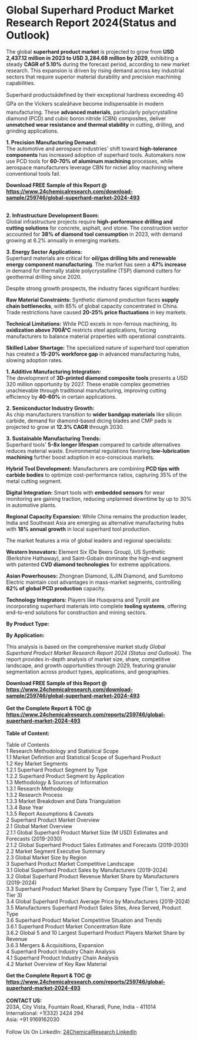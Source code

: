 <h1>Global Superhard Product Market Research Report 2024(Status and Outlook)</h1><p>The global <strong>superhard product market</strong> is projected to grow from <strong>USD 2,437.12 million in 2023 to USD 3,284.68 million by 2029</strong>, exhibiting a steady <strong>CAGR of 5.10%</strong> during the forecast period, according to new market research. This expansion is driven by rising demand across key industrial sectors that require superior material durability and precision machining capabilities.</p><p>Superhard productsâdefined by their exceptional hardness exceeding 40 GPa on the Vickers scaleâhave become indispensable in modern manufacturing. These <strong>advanced materials</strong>, particularly polycrystalline diamond (PCD) and cubic boron nitride (CBN) composites, deliver <strong>unmatched wear resistance and thermal stability</strong> in cutting, drilling, and grinding applications.</p><p><strong>1. Precision Manufacturing Demand:</strong><br>
The automotive and aerospace industries' shift toward <strong>high-tolerance components</strong> has increased adoption of superhard tools. Automakers now use PCD tools for <strong>60-70% of aluminum machining</strong> processes, while aerospace manufacturers leverage CBN for nickel alloy machining where conventional tools fail.</p><div><b>Download FREE Sample of this Report @ 
            <a href="https://www.24chemicalresearch.com/download-sample/259746/global-superhard-market-2024-493">
            https://www.24chemicalresearch.com/download-sample/259746/global-superhard-market-2024-493</a></b></div><br><p><strong>2. Infrastructure Development Boom:</strong><br>
Global infrastructure projects require <strong>high-performance drilling and cutting solutions</strong> for concrete, asphalt, and stone. The construction sector accounted for <strong>38% of diamond tool consumption</strong> in 2023, with demand growing at 6.2% annually in emerging markets.</p><p><strong>3. Energy Sector Applications:</strong><br>
Superhard materials are critical for <strong>oil/gas drilling bits and renewable energy component manufacturing</strong>. The market has seen a <strong>47% increase</strong> in demand for thermally stable polycrystalline (TSP) diamond cutters for geothermal drilling since 2020.</p><p>Despite strong growth prospects, the industry faces significant hurdles:</p><p><strong>Raw Material Constraints:</strong> Synthetic diamond production faces <strong>supply chain bottlenecks</strong>, with 85% of global capacity concentrated in China. Trade restrictions have caused <strong>20-25% price fluctuations</strong> in key markets.</p><p><strong>Technical Limitations:</strong> While PCD excels in non-ferrous machining, its <strong>oxidization above 700Â°C</strong> restricts steel applications, forcing manufacturers to balance material properties with operational constraints.</p><p><strong>Skilled Labor Shortage:</strong> The specialized nature of superhard tool operation has created a <strong>15-20% workforce gap</strong> in advanced manufacturing hubs, slowing adoption rates.</p><p><strong>1. Additive Manufacturing Integration:</strong><br>
The development of <strong>3D-printed diamond composite tools</strong> presents a USD 320 million opportunity by 2027. These enable complex geometries unachievable through traditional manufacturing, improving cutting efficiency by <strong>40-60%</strong> in certain applications.</p><p><strong>2. Semiconductor Industry Growth:</strong><br>
As chip manufacturers transition to <strong>wider bandgap materials</strong> like silicon carbide, demand for diamond-based dicing blades and CMP pads is projected to grow at <strong>12.3% CAGR</strong> through 2030.</p><p><strong>3. Sustainable Manufacturing Trends:</strong><br>
Superhard tools' <strong>5-8x longer lifespan</strong> compared to carbide alternatives reduces material waste. Environmental regulations favoring <strong>low-lubrication machining</strong> further boost adoption in eco-conscious markets.</p><p><strong>Hybrid Tool Development:</strong> Manufacturers are combining <strong>PCD tips with carbide bodies</strong> to optimize cost-performance ratios, capturing 35% of the metal cutting segment.</p><p><strong>Digital Integration:</strong> Smart tools with <strong>embedded sensors</strong> for wear monitoring are gaining traction, reducing unplanned downtime by up to 30% in automotive plants.</p><p><strong>Regional Capacity Expansion:</strong> While China remains the production leader, India and Southeast Asia are emerging as alternative manufacturing hubs with <strong>18% annual growth</strong> in local superhard tool production.</p><p>The market features a mix of global leaders and regional specialists:</p><p><strong>Western Innovators:</strong> Element Six (De Beers Group), US Synthetic (Berkshire Hathaway), and Saint-Gobain dominate the high-end segment with patented <strong>CVD diamond technologies</strong> for extreme applications.</p><p><strong>Asian Powerhouses:</strong> Zhongnan Diamond, ILJIN Diamond, and Sumitomo Electric maintain cost advantages in mass-market segments, controlling <strong>62% of global PCD production</strong> capacity.</p><p><strong>Technology Integrators:</strong> Players like Husqvarna and Tyrolit are incorporating superhard materials into complete <strong>tooling systems</strong>, offering end-to-end solutions for construction and mining sectors.</p><p><strong>By Product Type:</strong></p><p><strong>By Application:</strong></p><p>This analysis is based on the comprehensive market study <em>Global Superhard Product Market Research Report 2024 (Status and Outlook)</em>. The report provides in-depth analysis of market size, share, competitive landscape, and growth opportunities through 2029, featuring granular segmentation across product types, applications, and geographies.</p><div><b>Download FREE Sample of this Report @ 
            <a href="https://www.24chemicalresearch.com/download-sample/259746/global-superhard-market-2024-493">
            https://www.24chemicalresearch.com/download-sample/259746/global-superhard-market-2024-493</a></b></div><br><div><b>Get the Complete Report & TOC @ 
            <a href="https://www.24chemicalresearch.com/reports/259746/global-superhard-market-2024-493">
            https://www.24chemicalresearch.com/reports/259746/global-superhard-market-2024-493</a></b></div><br>
            <b>Table of Content:</b><p>Table of Contents<br />
1 Research Methodology and Statistical Scope<br />
1.1 Market Definition and Statistical Scope of Superhard Product<br />
1.2 Key Market Segments<br />
1.2.1 Superhard Product Segment by Type<br />
1.2.2 Superhard Product Segment by Application<br />
1.3 Methodology & Sources of Information<br />
1.3.1 Research Methodology<br />
1.3.2 Research Process<br />
1.3.3 Market Breakdown and Data Triangulation<br />
1.3.4 Base Year<br />
1.3.5 Report Assumptions & Caveats<br />
2 Superhard Product Market Overview<br />
2.1 Global Market Overview<br />
2.1.1 Global Superhard Product Market Size (M USD) Estimates and Forecasts (2019-2030)<br />
2.1.2 Global Superhard Product Sales Estimates and Forecasts (2019-2030)<br />
2.2 Market Segment Executive Summary<br />
2.3 Global Market Size by Region<br />
3 Superhard Product Market Competitive Landscape<br />
3.1 Global Superhard Product Sales by Manufacturers (2019-2024)<br />
3.2 Global Superhard Product Revenue Market Share by Manufacturers (2019-2024)<br />
3.3 Superhard Product Market Share by Company Type (Tier 1, Tier 2, and Tier 3)<br />
3.4 Global Superhard Product Average Price by Manufacturers (2019-2024)<br />
3.5 Manufacturers Superhard Product Sales Sites, Area Served, Product Type<br />
3.6 Superhard Product Market Competitive Situation and Trends<br />
3.6.1 Superhard Product Market Concentration Rate<br />
3.6.2 Global 5 and 10 Largest Superhard Product Players Market Share by Revenue<br />
3.6.3 Mergers & Acquisitions, Expansion<br />
4 Superhard Product Industry Chain Analysis<br />
4.1 Superhard Product Industry Chain Analysis<br />
4.2 Market Overview of Key Raw Material</p><div><b>Get the Complete Report & TOC @ 
            <a href="https://www.24chemicalresearch.com/reports/259746/global-superhard-market-2024-493">
            https://www.24chemicalresearch.com/reports/259746/global-superhard-market-2024-493</a></b></div><br><b>CONTACT US:</b><br>
            203A, City Vista, Fountain Road, Kharadi, Pune, India - 411014<br>
            International: +1(332) 2424 294<br>
            Asia: +91 9169162030 <br><br>
            Follow Us On LinkedIn: <a href="https://www.linkedin.com/company/24chemicalresearch/">24ChemicalResearch LinkedIn</a>